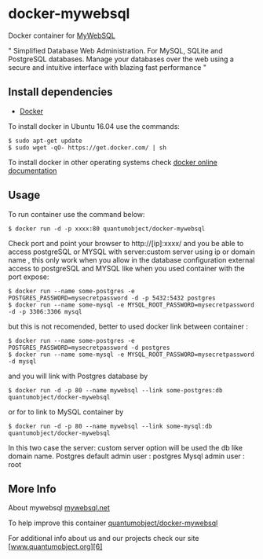 # docker-mywebsql

Docker container for [MyWebSQL][3]

" Simplified Database Web Administration. For MySQL, SQLite and PostgreSQL databases. Manage your databases over the web using a secure and intuitive interface with blazing fast performance "

## Install dependencies

  - [Docker][2]

To install docker in Ubuntu 16.04 use the commands:

    $ sudo apt-get update
    $ sudo wget -qO- https://get.docker.com/ | sh

 To install docker in other operating systems check [docker online documentation][4]

## Usage

To run container use the command below:

    $ docker run -d -p xxxx:80 quantumobject/docker-mywebsql

Check port and point your browser to http://[ip]:xxxx/  and you be able to access postgreSQL or MYSQL with server:custom server using ip or domain name , this only work when you allow in the database configuration external access to postgreSQL and MYSQL like when you used container with the port expose:

    $ docker run --name some-postgres -e POSTGRES_PASSWORD=mysecretpassword -d -p 5432:5432 postgres
    $ docker run --name some-mysql -e MYSQL_ROOT_PASSWORD=mysecretpassword -d -p 3306:3306 mysql

but this is not recomended, better to used docker link between container :

    $ docker run --name some-postgres -e POSTGRES_PASSWORD=mysecretpassword -d postgres
    $ docker run --name some-mysql -e MYSQL_ROOT_PASSWORD=mysecretpassword -d mysql
    
and you will link with Postgres database by  

    $ docker run -d -p 80 --name mywebsql --link some-postgres:db quantumobject/docker-mywebsql
    
or for to link to MySQL container  by

    $ docker run -d -p 80 --name mywebsql --link some-mysql:db quantumobject/docker-mywebsql
    
In this two case the server: custom server option will be used the db like domain name. 
Postgres default admin user : postgres
Mysql admin user : root


## More Info

About mywebsql [mywebsql.net][1]

To help improve this container [quantumobject/docker-mywebsql][5]

For additional info about us and our projects check our site [www.quantumobject.org][6]

[1]:http://mywebsql.net/
[2]:https://www.docker.com
[3]:http://mywebsql.net/downloads/
[4]:http://docs.docker.com
[5]:https://github.com/QuantumObject/docker-mywebsql
[6]:https://www.quantumobject.org/
